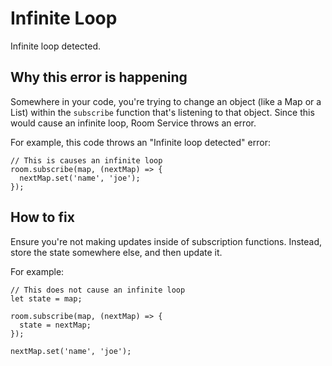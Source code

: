 # Infinite Loop

Infinite loop detected.

## Why this error is happening

Somewhere in your code, you're trying to change an object (like a Map or a List) within the `subscribe` function that's listening to that object. Since this would cause an infinite loop, Room Service throws an error.

For example, this code throws an "Infinite loop detected" error:

```tsx
// This is causes an infinite loop
room.subscribe(map, (nextMap) => {
  nextMap.set('name', 'joe');
});
```

## How to fix

Ensure you're not making updates inside of subscription functions. Instead, store the state somewhere else, and then update it.

For example:

```tsx
// This does not cause an infinite loop
let state = map;

room.subscribe(map, (nextMap) => {
  state = nextMap;
});

nextMap.set('name', 'joe');
```
